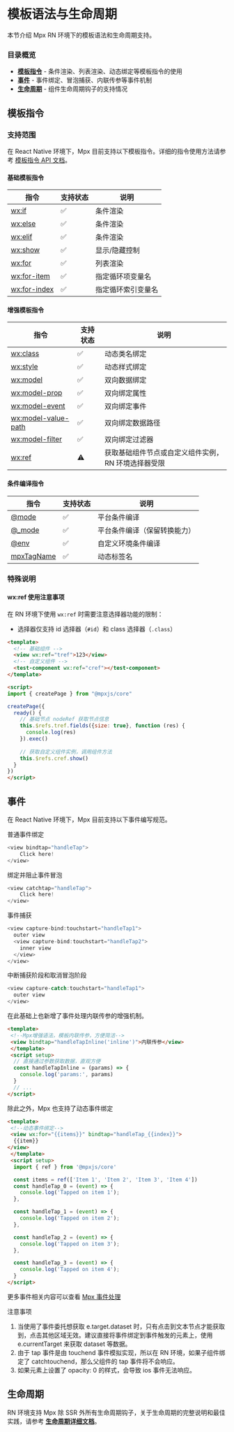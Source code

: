 # 模板语法与生命周期

本节介绍 Mpx RN 环境下的模板语法和生命周期支持。

### 目录概览

- **[模板指令](#模板指令)** - 条件渲染、列表渲染、动态绑定等模板指令的使用
- **[事件](#事件)** - 事件绑定、冒泡捕获、内联传参等事件机制
- **[生命周期](#生命周期)** - 组件生命周期钩子的支持情况

## 模板指令

### 支持范围

在 React Native 环境下，Mpx 目前支持以下模板指令。详细的指令使用方法请参考 [模板指令 API 文档](/api/directives.html)。

#### 基础模板指令

| 指令 | 支持状态 | 说明 |
|------|---------|------|
| [wx:if](/api/directives.html#wx-if) | ✅ | 条件渲染 |
| [wx:else](/api/directives.html#wx-else) | ✅ | 条件渲染 |
| [wx:elif](/api/directives.html#wx-elif) | ✅ | 条件渲染 |
| [wx:show](/api/directives.html#wx-show) | ✅ | 显示/隐藏控制 |
| [wx:for](/api/directives.html#wx-for) | ✅ | 列表渲染 |
| [wx:for-item](/api/directives.html#wx-for-item) | ✅ | 指定循环项变量名 |
| [wx:for-index](/api/directives.html#wx-for-index) | ✅ | 指定循环索引变量名 |

#### 增强模板指令

| 指令 | 支持状态 | 说明 |
|------|---------|------|
| [wx:class](/api/directives.html#wx-class) | ✅ | 动态类名绑定 |
| [wx:style](/api/directives.html#wx-style) | ✅ | 动态样式绑定 |
| [wx:model](/api/directives.html#wx-model) | ✅ | 双向数据绑定 |
| [wx:model-prop](/api/directives.html#wx-model-prop) | ✅ | 双向绑定属性 |
| [wx:model-event](/api/directives.html#wx-model-event) | ✅ | 双向绑定事件 |
| [wx:model-value-path](/api/directives.html#wx-model-value-path) | ✅ | 双向绑定数据路径 |
| [wx:model-filter](/api/directives.html#wx-model-filter) | ✅ | 双向绑定过滤器 |
| [wx:ref](/api/directives.html#wx-ref) | ⚠️ | 获取基础组件节点或自定义组件实例，RN 环境选择器受限 |

#### 条件编译指令

| 指令 | 支持状态 | 说明 |
|------|---------|------|
| [@mode](/api/directives.html#mode) | ✅ | 平台条件编译 |
| [@_mode](/api/directives.html#mode-1) | ✅ | 平台条件编译（保留转换能力）|
| [@env](/api/directives.html#env) | ✅ | 自定义环境条件编译 |
| [mpxTagName](/api/directives.html#mpxtagname) | ✅ | 动态标签名 |

### 特殊说明

#### wx:ref 使用注意事项

在 RN 环境下使用 `wx:ref` 时需要注意选择器功能的限制：

* 选择器仅支持 id 选择器（`#id`）和 class 选择器（`.class`）

```html
<template>
  <!-- 基础组件 -->
  <view wx:ref="tref">123</view>
  <!-- 自定义组件 -->
  <test-component wx:ref="cref"></test-component>
</template>

<script>
import { createPage } from "@mpxjs/core"

createPage({
  ready() {
    // 基础节点 nodeRef 获取节点信息
    this.$refs.tref.fields({size: true}, function (res) {
      console.log(res)
    }).exec()
    
    // 获取自定义组件实例，调用组件方法
    this.$refs.cref.show()
  }
})
</script>
```

## 事件

在 React Native 环境下，Mpx 目前支持以下事件编写规范。

普通事件绑定
```js
<view bindtap="handleTap">
    Click here!
</view>
```

绑定并阻止事件冒泡
```js
<view catchtap="handleTap">
    Click here!
</view>
```

事件捕获

```js
<view capture-bind:touchstart="handleTap1">
  outer view
  <view capture-bind:touchstart="handleTap2">
    inner view
  </view>
</view>
```

中断捕获阶段和取消冒泡阶段

```js
<view capture-catch:touchstart="handleTap1">
  outer view
</view>

```

在此基础上也新增了事件处理内联传参的增强机制。

```html
<template>
 <!--Mpx增强语法，模板内联传参，方便简洁-->
 <view bindtap="handleTapInline('inline')">内联传参</view>
 </template>
 <script setup>
  // 直接通过参数获取数据，直观方便
  const handleTapInline = (params) => {
    console.log('params:', params)
  }
  // ...
</script>
```

除此之外，Mpx 也支持了动态事件绑定

```html
<template>
 <!--动态事件绑定-->
 <view wx:for="{{items}}" bindtap="handleTap_{{index}}">
  {{item}}
</view>
 </template>
 <script setup>
  import { ref } from '@mpxjs/core'

  const items = ref(['Item 1', 'Item 2', 'Item 3', 'Item 4'])
  const handleTap_0 = (event) => {
    console.log('Tapped on item 1');
  },

  const handleTap_1 = (event) => {
    console.log('Tapped on item 2');
  },

  const handleTap_2 = (event) => {
    console.log('Tapped on item 3');
  },

  const handleTap_3 = (event) => {
    console.log('Tapped on item 4');
  }
</script>
```

更多事件相关内容可以查看 [Mpx 事件处理](../basic/event.md)

注意事项

1. 当使用了事件委托想获取 e.target.dataset 时，只有点击到文本节点才能获取到，点击其他区域无效。建议直接将事件绑定到事件触发的元素上，使用 e.currentTarget 来获取 dataset 等数据。
2. 由于 tap 事件是由 touchend 事件模拟实现，所以在 RN 环境，如果子组件绑定了 catchtouchend，那么父组件的 tap 事件将不会响应。
3. 如果元素上设置了 opacity: 0 的样式，会导致 ios 事件无法响应。
   
## 生命周期
RN 环境支持 Mpx 除 SSR 外所有生命周期钩子，关于生命周期的完整说明和最佳实践，请参考 [**生命周期详细文档**](/guide/basic/lifecycle.html)。